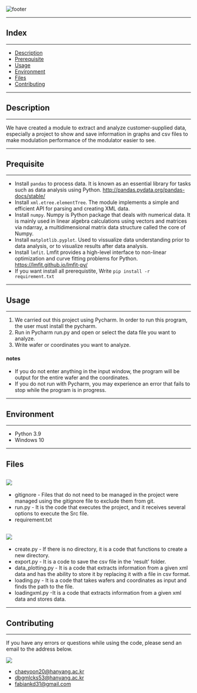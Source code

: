 
![footer](https://capsule-render.vercel.app/api?type=slice&color=002266&height=300&section=header&text=Project%20B3&fontSize=110&fontColor=FFFF&rotate=20&fontAlignY=30&fontAlign=65)


***

## Index
***

- [Description](#description)
- [Prerequisite](#prerequisite)
- [Usage](#usage)
- [Environment](#environment)
- [Files](#files)
- [Contributing](#contributing)


***
## Description
***

We have created a module to extract and analyze customer-supplied data, especially a project to show and save information in graphs and csv files to make modulation performance of the modulator easier to see.





***
## Prequisite
***
* Install `pandas` to process data. It is known as an essential library for tasks such as data analysis using Python. <http://pandas.pydata.org/pandas-docs/stable/>
* Install `xml.etree.elementTree`. The module implements a simple and efficient API for parsing and creating XML data.
* Install `numpy`. Numpy is Python package that deals with numerical data. It is mainly used in linear algebra calculations using vectors and matrices via ndarray, a multidimensional matrix data structure called the core of Numpy.
* Install `matplotlib.pyplot`. Used to vissualize data understanding prior to data analysis, or to visualize results after data analysis.
* Install `lmfit`. Lmfit provides a high-level interface to non-linear optimization and curve fitting problems for Python.
  <https://lmfit.github.io/lmfit-py/>
* If you want install all prerequistite, Write `pip install -r requirement.txt`   

***
## Usage
***

1. We carried out this project using Pycharm. In order to run this program, the user must install the pycharm.
2. Run in Pycharm run.py and open or select the data file you want to analyze.
3. Write wafer or coordinates you want to analyze.

#### notes
* If you do not enter anything in the input window, the program will be output for the entire wafer and the coordinates.
* If you do not run with Pycharm, you may experience an error that fails to stop while the program is in progress.

***
## Environment
***
* Python 3.9
* Windows 10
***
## Files
## <img src="https://img.shields.io/badge/project-4285F4?style=for-the-badge&logo=Files&logoColor=white">
  * gitignore   - Files that do not need to be managed in the project were managed using the gitignore file to exclude them from git.
  * run.py      - It is the code that executes the project, and it receives several options to execute the Src file.
  * requirement.txt
## <img src="https://img.shields.io/badge/src-4285F4?style=for-the-badge&logo=Files&logoColor=white">
  * create.py - If there is no directory, it is a code that functions to create a new directory.
  * export.py - It is a code to save the csv file in the 'result' folder.
  * data_plotting.py - It is a code that extracts information from a given xml data and has the ability to store it by replacing it with a file in csv format.
  * loading.py - It is a code that takes wafers and coordinates as input and finds the path to the file.
  * loadingxml.py -It is a code that extracts information from a given xml data and stores data.


***
## Contributing
***
If you have any errors or questions while using the code, please send an email to the address below.


<img src="https://img.shields.io/badge/Adress-EA4335?style=for-the-badge&logo=Gmail&logoColor=white">

- <chaeyoon20@hanyang.ac.kr>
- <dbgmlcks53@hanyang.ac.kr>
- <fabiankd31@gmail.com>
